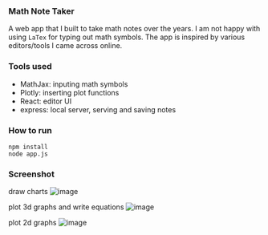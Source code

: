### Math Note Taker

A web app that I built to take math notes over the years.  I am not happy with using `LaTex` for typing out math symbols.  The app is inspired by various editors/tools I came across online.

### Tools used
- MathJax: inputing math symbols
- Plotly: inserting plot functions
- React: editor UI
- express: local server, serving and saving notes

### How to run
```
npm install
node app.js
```

### Screenshot
draw charts
![image](https://user-images.githubusercontent.com/1912743/215239564-21033479-af2f-4022-9045-6ec84c8f46a5.png)

plot 3d graphs and write equations
![image](https://user-images.githubusercontent.com/1912743/215239639-cf7a0d45-2963-4076-95f6-feca1c5c06d0.png)

plot 2d graphs
![image](https://user-images.githubusercontent.com/1912743/215239658-24c4706b-f7bd-4056-8c8e-d9bba65b8362.png)

